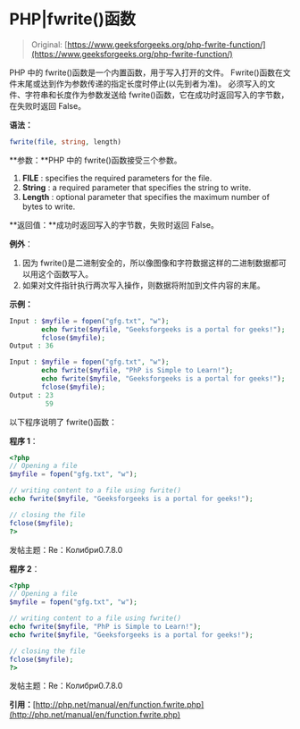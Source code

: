 # PHP|fwrite()函数

> Original: [https://www.geeksforgeeks.org/php-fwrite-function/](https://www.geeksforgeeks.org/php-fwrite-function/)

PHP 中的 fwrite()函数是一个内置函数，用于写入打开的文件。 Fwrite()函数在文件末尾或达到作为参数传递的指定长度时停止(以先到者为准)。 必须写入的文件、字符串和长度作为参数发送给 fwrite()函数，它在成功时返回写入的字节数，在失败时返回 False。

**语法：**

```php
fwrite(file, string, length)
```

**参数：**PHP 中的 fwrite()函数接受三个参数。

1.  **FILE** : specifies the required parameters for the file.
2.  **String** : a required parameter that specifies the string to write.
3.  **Length** : optional parameter that specifies the maximum number of bytes to write.

**返回值：**成功时返回写入的字节数，失败时返回 False。

**例外**：

1.  因为 fwrite()是二进制安全的，所以像图像和字符数据这样的二进制数据都可以用这个函数写入。
2.  如果对文件指针执行两次写入操作，则数据将附加到文件内容的末尾。

**示例：**

```php
Input : $myfile = fopen("gfg.txt", "w");
        echo fwrite($myfile, "Geeksforgeeks is a portal for geeks!");
        fclose($myfile);
Output : 36

Input : $myfile = fopen("gfg.txt", "w");
        echo fwrite($myfile, "PhP is Simple to Learn!");
        echo fwrite($myfile, "Geeksforgeeks is a portal for geeks!");
        fclose($myfile);
Output : 23
         59

```

以下程序说明了 fwrite()函数：

**程序 1**：

```php
<?php
// Opening a file
$myfile = fopen("gfg.txt", "w");

// writing content to a file using fwrite()
echo fwrite($myfile, "Geeksforgeeks is a portal for geeks!");

// closing the file
fclose($myfile);
?>
```

发帖主题：Re：Колибри0.7.8.0

**程序 2**：

```php
<?php
// Opening a file
$myfile = fopen("gfg.txt", "w");

// writing content to a file using fwrite()
echo fwrite($myfile, "PhP is Simple to Learn!");
echo fwrite($myfile, "Geeksforgeeks is a portal for geeks!");

// closing the file
fclose($myfile);
?>
```

发帖主题：Re：Колибри0.7.8.0

**引用：**[http://php.net/manual/en/function.fwrite.php](http://php.net/manual/en/function.fwrite.php)